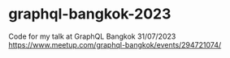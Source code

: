 # graphql-bangkok-2023
Code for my talk at GraphQL Bangkok 31/07/2023 https://www.meetup.com/graphql-bangkok/events/294721074/
